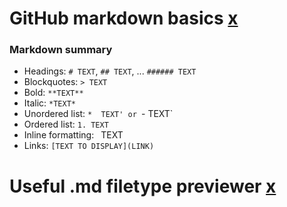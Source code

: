 # GitHub markdown basics [x](https://help.github.com/articles/markdown-basics/)

### Markdown summary
- Headings: `# TEXT`, `## TEXT`, ... `###### TEXT`
- Blockquotes: `> TEXT`
- Bold: `**TEXT**`
- Italic: `*TEXT*`
- Unordered list: `*  TEXT' or `-  TEXT`
- Ordered list: `1. TEXT`
- Inline formatting: ` `TEXT` `
- Links: `[TEXT TO DISPLAY](LINK)`


# Useful .md filetype previewer [x](http://tmpvar.com/markdown.html)
